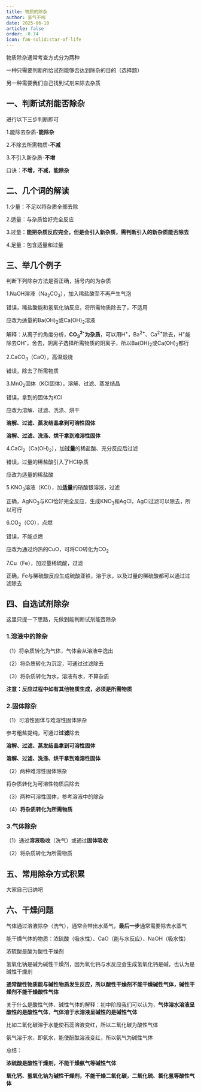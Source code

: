 ```yaml
---
title: 物质的除杂
author: 氢气不纯
date: 2025-06-10
article: false
order: -0.74
icon: fa6-solid:star-of-life
---
```


物质除杂通常考查方式分为两种

一种只需要判断所给试剂能够否达到除杂的目的（选择题）

另一种需要我们自己找到试剂来除去杂质

## 一、判断试剂能否除杂	

进行以下三步判断即可

1.能除去杂质-**能除杂**

2.不除去所需物质-**不减**

3.不引入新杂质-**不增**

口诀：**不增，不减，能除杂**

## 二、几个词的解读

1.少量：不足以将杂质全部去除

2.适量：与杂质恰好完全反应

3.过量：**能把杂质反应完全，但是会引入新杂质，需判断引入的新杂质能否除去**

4.足量：包含适量和过量

## 三、举几个例子	

判断下列除杂方法是否正确，括号内的为杂质

1.NaOH溶液（Na<sub>2</sub>CO<sub>3</sub>），加入稀盐酸至不再产生气泡

错误，稀盐酸能和氢氧化钠反应，将所需物质除去了，不适用

应改为适量的Ba(OH)<sub>2</sub>或Ca(OH)<sub>2</sub>溶液

解释：从离子的角度分析，**CO**​**<sub>3</sub>**​**<sup>2-</sup>**​**为杂质**，可以用H<sup>+</sup>，Ba<sup>2+</sup>、Ca<sup>2+</sup>除去，H<sup>+</sup>能除去OH<sup>-</sup>，舍去，阴离子选择所需物质的阴离子，所以Ba(OH)<sub>2</sub>或Ca(OH)<sub>2</sub>都行

2.CaCO<sub>3</sub>（CaO），高温煅烧

错误，除去了所需物质

3.MnO<sub>2</sub>固体（KCl固体），溶解、过滤、蒸发结晶

错误，拿到的固体为KCl

应改为溶解、过滤、洗涤、烘干

**溶解、过滤、蒸发结晶拿到可溶性固体**

**溶解、过滤、洗涤、烘干拿到难溶性固体**

4.CaCl<sub>2</sub>（Ca(OH)<sub>2</sub>），加**过量**的稀盐酸、充分反应后过滤

错误，过量的稀盐酸引入了HCl杂质

应改为适量的稀盐酸

5.KNO<sub>3</sub>溶液（KCl），加**适量**的硝酸银溶液，过滤

正确，AgNO<sub>3</sub>与KCl恰好完全反应，生成KNO<sub>3</sub>和AgCl，AgCl过滤可以除去，所以可行

6.CO<sub>2</sub>（CO），点燃

错误，不能点燃	

应改为通过灼热的CuO，可将CO转化为CO<sub>2</sub>

7.Cu（Fe），加过量稀硫酸，过滤

正确，Fe与稀硫酸反应生成硫酸亚铁，溶于水，以及过量的稀硫酸都可以通过过滤除去

## 四、自选试剂除杂

这里只提一下思路，先做到能判断试剂能否除杂

### 1.溶液中的除杂

（1）将杂质转化为气体，气体会从溶液中逸出

（2）将杂质转化为沉淀，可通过过滤除去

（3）将杂质转化为水，溶液有水，不算杂质

**注意：反应过程中如有其他物质生成，必须是所需物质**

### 2.固体除杂	

（1）可溶性固体与难溶性固体除杂

参考粗盐提纯，可通过**过滤**除去

**溶解、过滤、蒸发结晶拿到可溶性固体**

**溶解、过滤、洗涤、烘干拿到难溶性固体**

（2）两种难溶性固体除杂

将杂质转化为可溶性物质后除去

（3）两种可溶性固体，参考溶液中的除杂

（4）**将杂质转化为所需物质**

### 3.气体除杂

（1）通过**溶液吸收**（洗气）或通过**固体吸收**

（2）将杂质转化为所需物质

## 五、常用除杂方式积累

大家自己归纳吧

## 六、干燥问题	

气体通过溶液除杂（洗气），通常会带出水蒸气，**最后一步**通常需要除去水蒸气

能干燥气体的物质：浓硫酸（吸水性）、CaO（能与水反应）、NaOH（吸水性）

浓硫酸是酸为酸性干燥剂

氢氧化钠是碱为碱性干燥剂，因为氧化钙与水反应会生成氢氧化钙是碱，也认为是碱性干燥剂

**通常酸性物质能与碱性物质发生反应，所以酸性干燥剂不能干燥碱性气体，碱性干燥剂不能干燥酸性气体**

关于什么是酸性气体、碱性气体的解释：初中阶段我们可以认为，**气体溶水溶液呈酸性的是酸性气体**，**气体溶于水溶液呈碱性的是碱性气体**

比如二氧化碳溶于水能使石蕊溶液变红，所以二氧化碳为酸性气体

氨气溶于水，即氨水，能使酚酞溶液变红，所以氨气为碱性气体

总结：

**浓硫酸是酸性干燥剂，不能干燥氨气等碱性气体**

**氧化钙、氢氧化钠为碱性干燥剂，不能干燥二氧化碳，二氧化硫、氯化氢等酸性气体**

‍
